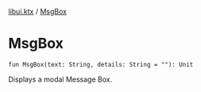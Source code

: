 [libui.ktx](README.md) / [MsgBox](-msg-box.md)

# MsgBox

`fun MsgBox(text: String, details: String = ""): Unit`

Displays a modal Message Box.

